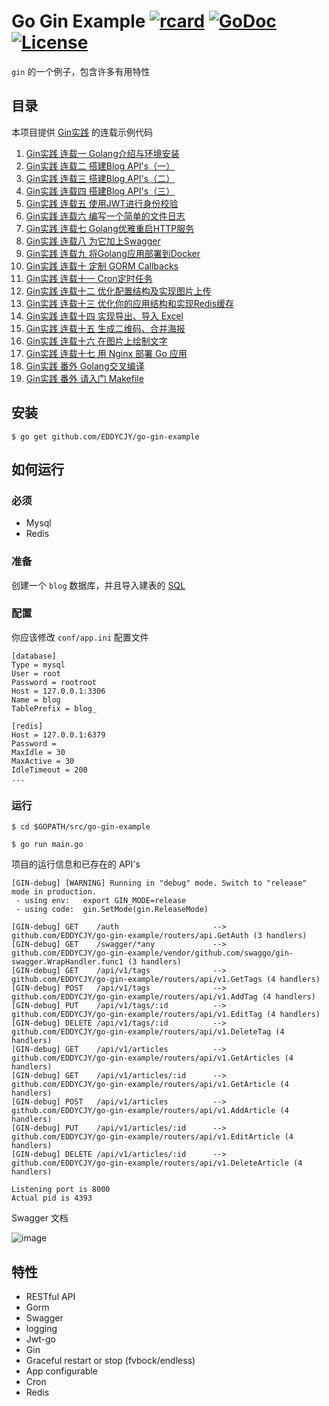 # Go Gin Example [![rcard](https://goreportcard.com/badge/github.com/EDDYCJY/go-gin-example)](https://goreportcard.com/badge/github.com/EDDYCJY/go-gin-example) [![GoDoc](http://img.shields.io/badge/go-documentation-blue.svg?style=flat-square)](https://godoc.org/github.com/EDDYCJY/go-gin-example) [![License](http://img.shields.io/badge/license-mit-blue.svg?style=flat-square)](https://raw.githubusercontent.com/EDDYCJY/go-gin-example/master/LICENSE)

`gin` 的一个例子，包含许多有用特性

## 目录

本项目提供 [Gin实践](https://segmentfault.com/a/1190000013297625) 的连载示例代码

1. [Gin实践 连载一 Golang介绍与环境安装](https://github.com/EDDYCJY/blog/blob/master/golang/gin/2018-02-16-Gin%E5%AE%9E%E8%B7%B5-%E8%BF%9E%E8%BD%BD%E4%B8%80-Golang%E4%BB%8B%E7%BB%8D%E4%B8%8E%E7%8E%AF%E5%A2%83%E5%AE%89%E8%A3%85.md)
2. [Gin实践 连载二 搭建Blog API's（一）](https://github.com/EDDYCJY/blog/blob/master/golang/gin/2018-02-16-Gin%E5%AE%9E%E8%B7%B5-%E8%BF%9E%E8%BD%BD%E4%BA%8C-%E6%90%AD%E5%BB%BABlogAPIs-01.md)
3. [Gin实践 连载三 搭建Blog API's（二）](https://github.com/EDDYCJY/blog/blob/master/golang/gin/2018-02-16-Gin%E5%AE%9E%E8%B7%B5-%E8%BF%9E%E8%BD%BD%E4%B8%89-%E6%90%AD%E5%BB%BABlogAPIs-02.md)
4. [Gin实践 连载四 搭建Blog API's（三）](https://github.com/EDDYCJY/blog/blob/master/golang/gin/2018-02-16-Gin%E5%AE%9E%E8%B7%B5-%E8%BF%9E%E8%BD%BD%E5%9B%9B-%E6%90%AD%E5%BB%BABlogAPIs-03.md)
5. [Gin实践 连载五 使用JWT进行身份校验](https://github.com/EDDYCJY/blog/blob/master/golang/gin/2018-02-16-Gin%E5%AE%9E%E8%B7%B5-%E8%BF%9E%E8%BD%BD%E4%BA%94-%E4%BD%BF%E7%94%A8JWT%E8%BF%9B%E8%A1%8C%E8%BA%AB%E4%BB%BD%E6%A0%A1%E9%AA%8C.md)
6. [Gin实践 连载六 编写一个简单的文件日志](https://github.com/EDDYCJY/blog/blob/master/golang/gin/2018-02-16-Gin%E5%AE%9E%E8%B7%B5-%E8%BF%9E%E8%BD%BD%E5%85%AD-%E7%BC%96%E5%86%99%E4%B8%80%E4%B8%AA%E7%AE%80%E5%8D%95%E7%9A%84%E6%96%87%E4%BB%B6%E6%97%A5%E5%BF%97.md)
7. [Gin实践 连载七 Golang优雅重启HTTP服务](https://github.com/EDDYCJY/blog/blob/master/golang/gin/2018-03-15-Gin%E5%AE%9E%E8%B7%B5-%E8%BF%9E%E8%BD%BD%E4%B8%83-Golang%E4%BC%98%E9%9B%85%E9%87%8D%E5%90%AFHTTP%E6%9C%8D%E5%8A%A1.md)
8. [Gin实践 连载八 为它加上Swagger](https://github.com/EDDYCJY/blog/blob/master/golang/gin/2018-03-18-Gin%E5%AE%9E%E8%B7%B5-%E8%BF%9E%E8%BD%BD%E5%85%AB-%E4%B8%BA%E5%AE%83%E5%8A%A0%E4%B8%8ASwagger.md)
9. [Gin实践 连载九 将Golang应用部署到Docker](https://github.com/EDDYCJY/blog/blob/master/golang/gin/2018-03-24-Gin%E5%AE%9E%E8%B7%B5-%E8%BF%9E%E8%BD%BD%E4%B9%9D-%E5%B0%86Golang%E5%BA%94%E7%94%A8%E9%83%A8%E7%BD%B2%E5%88%B0Docker.md)
10. [Gin实践 连载十 定制 GORM Callbacks](https://github.com/EDDYCJY/blog/blob/master/golang/gin/2018-04-15-Gin%E5%AE%9E%E8%B7%B5-%E8%BF%9E%E8%BD%BD%E5%8D%81-%E5%AE%9A%E5%88%B6GORM-Callbacks.md)
11. [Gin实践 连载十一 Cron定时任务](https://github.com/EDDYCJY/blog/blob/master/golang/gin/2018-04-29-Gin%E5%AE%9E%E8%B7%B5-%E8%BF%9E%E8%BD%BD%E5%8D%81%E4%B8%80-Cron%E5%AE%9A%E6%97%B6%E4%BB%BB%E5%8A%A1.md)
12. [Gin实践 连载十二 优化配置结构及实现图片上传](https://github.com/EDDYCJY/blog/blob/master/golang/gin/2018-05-27-Gin%E5%AE%9E%E8%B7%B5-%E8%BF%9E%E8%BD%BD%E5%8D%81%E4%BA%8C-%E4%BC%98%E5%8C%96%E9%85%8D%E7%BD%AE%E7%BB%93%E6%9E%84%E5%8F%8A%E5%AE%9E%E7%8E%B0%E5%9B%BE%E7%89%87%E4%B8%8A%E4%BC%A0.md)
13. [Gin实践 连载十三 优化你的应用结构和实现Redis缓存](https://github.com/EDDYCJY/blog/blob/master/golang/gin/2018-06-02-Gin%E5%AE%9E%E8%B7%B5-%E8%BF%9E%E8%BD%BD%E5%8D%81%E4%B8%89-%E4%BC%98%E5%8C%96%E4%BD%A0%E7%9A%84%E5%BA%94%E7%94%A8%E7%BB%93%E6%9E%84%E5%92%8C%E5%AE%9E%E7%8E%B0Redis%E7%BC%93%E5%AD%98.md)
14. [Gin实践 连载十四 实现导出、导入 Excel](https://github.com/EDDYCJY/blog/blob/master/golang/gin/2018-06-14-Gin%E5%AE%9E%E8%B7%B5-%E8%BF%9E%E8%BD%BD%E5%8D%81%E5%9B%9B-%E5%AE%9E%E7%8E%B0%E5%AF%BC%E5%87%BA%E3%80%81%E5%AF%BC%E5%85%A5-Excel.md)
15. [Gin实践 连载十五 生成二维码、合并海报](https://github.com/EDDYCJY/blog/blob/master/golang/gin/2018-07-04-Gin%E5%AE%9E%E8%B7%B5-%E8%BF%9E%E8%BD%BD%E5%8D%81%E4%BA%94-%E7%94%9F%E6%88%90%E4%BA%8C%E7%BB%B4%E7%A0%81-%E5%90%88%E5%B9%B6%E6%B5%B7%E6%8A%A5.md)
16. [Gin实践 连载十六 在图片上绘制文字](https://github.com/EDDYCJY/blog/blob/master/golang/gin/2018-07-07-Gin%E5%AE%9E%E8%B7%B5-%E8%BF%9E%E8%BD%BD%E5%8D%81%E5%85%AD-%E5%9C%A8%E5%9B%BE%E7%89%87%E4%B8%8A%E7%BB%98%E5%88%B6%E6%96%87%E5%AD%97.md)
17. [Gin实践 连载十七 用 Nginx 部署 Go 应用](https://github.com/EDDYCJY/blog/blob/master/golang/gin/2018-09-01-Gin%E5%AE%9E%E8%B7%B5-%E8%BF%9E%E8%BD%BD%E5%8D%81%E4%B8%83-%E7%94%A8%20Nginx%20%E9%83%A8%E7%BD%B2%20Go%20%E5%BA%94%E7%94%A8.md)
18. [Gin实践 番外 Golang交叉编译](https://github.com/EDDYCJY/blog/blob/master/golang/gin/2018-03-26-Gin%E5%AE%9E%E8%B7%B5-%E7%95%AA%E5%A4%96-Golang%E4%BA%A4%E5%8F%89%E7%BC%96%E8%AF%91.md)
19. [Gin实践 番外 请入门 Makefile](https://github.com/EDDYCJY/blog/blob/master/golang/gin/2018-08-26-Gin%E5%AE%9E%E8%B7%B5-%E7%95%AA%E5%A4%96-%E8%AF%B7%E5%85%A5%E9%97%A8%20Makefile.md)

## 安装
```
$ go get github.com/EDDYCJY/go-gin-example
```

## 如何运行

### 必须

- Mysql
- Redis

### 准备

创建一个 `blog` 数据库，并且导入建表的 [SQL](https://github.com/EDDYCJY/go-gin-example/blob/master/docs/sql/blog.sql)

### 配置

你应该修改 `conf/app.ini` 配置文件

```
[database]
Type = mysql
User = root
Password = rootroot
Host = 127.0.0.1:3306
Name = blog
TablePrefix = blog_

[redis]
Host = 127.0.0.1:6379
Password =
MaxIdle = 30
MaxActive = 30
IdleTimeout = 200
...
```


### 运行
```
$ cd $GOPATH/src/go-gin-example

$ go run main.go 
```

项目的运行信息和已存在的 API's

```
[GIN-debug] [WARNING] Running in "debug" mode. Switch to "release" mode in production.
 - using env:	export GIN_MODE=release
 - using code:	gin.SetMode(gin.ReleaseMode)

[GIN-debug] GET    /auth                     --> github.com/EDDYCJY/go-gin-example/routers/api.GetAuth (3 handlers)
[GIN-debug] GET    /swagger/*any             --> github.com/EDDYCJY/go-gin-example/vendor/github.com/swaggo/gin-swagger.WrapHandler.func1 (3 handlers)
[GIN-debug] GET    /api/v1/tags              --> github.com/EDDYCJY/go-gin-example/routers/api/v1.GetTags (4 handlers)
[GIN-debug] POST   /api/v1/tags              --> github.com/EDDYCJY/go-gin-example/routers/api/v1.AddTag (4 handlers)
[GIN-debug] PUT    /api/v1/tags/:id          --> github.com/EDDYCJY/go-gin-example/routers/api/v1.EditTag (4 handlers)
[GIN-debug] DELETE /api/v1/tags/:id          --> github.com/EDDYCJY/go-gin-example/routers/api/v1.DeleteTag (4 handlers)
[GIN-debug] GET    /api/v1/articles          --> github.com/EDDYCJY/go-gin-example/routers/api/v1.GetArticles (4 handlers)
[GIN-debug] GET    /api/v1/articles/:id      --> github.com/EDDYCJY/go-gin-example/routers/api/v1.GetArticle (4 handlers)
[GIN-debug] POST   /api/v1/articles          --> github.com/EDDYCJY/go-gin-example/routers/api/v1.AddArticle (4 handlers)
[GIN-debug] PUT    /api/v1/articles/:id      --> github.com/EDDYCJY/go-gin-example/routers/api/v1.EditArticle (4 handlers)
[GIN-debug] DELETE /api/v1/articles/:id      --> github.com/EDDYCJY/go-gin-example/routers/api/v1.DeleteArticle (4 handlers)

Listening port is 8000
Actual pid is 4393
```
Swagger 文档

![image](https://i.imgur.com/bVRLTP4.jpg)

## 特性

- RESTful API
- Gorm
- Swagger
- logging
- Jwt-go
- Gin
- Graceful restart or stop (fvbock/endless)
- App configurable
- Cron
- Redis
